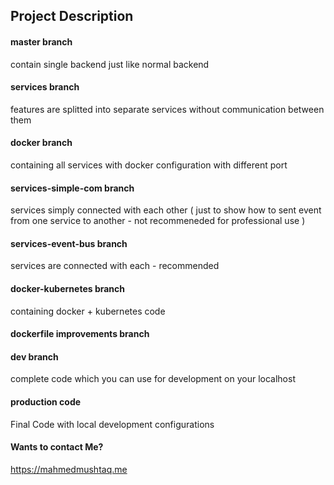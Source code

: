 ## Project Description

#### master branch

contain single backend just like normal backend


#### services branch

features are splitted into separate services without communication between them


#### docker branch

containing all services with docker configuration with different port


#### services-simple-com branch

services simply connected with each other ( just to show how to sent event from one service to another - not recommeneded for professional use )

#### services-event-bus branch

services are connected with each - recommended


#### docker-kubernetes branch

containing docker + kubernetes code


####  dockerfile improvements branch


#### dev branch 

complete code which you can use for development on your localhost

#### production code

Final Code with local development configurations


#### Wants to contact Me?
https://mahmedmushtaq.me






